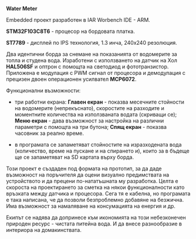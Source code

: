 **Water Meter**

Embedded проект разработен в IAR Worbench IDE - ARM.

**STM32F103C8T6** - процесор на бордовата платка.

**ST7789** - дисплей по IPS технология, 1.3 инча, 240х240 резолюция.

Два идентични борда за снемане на показанията от водомерите за топла и
студена вода. Изработени с използването на датчик на Хол **HAL506SF** и
оптрон с помощта на светодиод и фототранзистор. Приложена е модулация с
PWM сигнал от процесора и демодулация с прецизен двоен операционен
усилвател **MCP6072**.

Функционални възможности:

- три работни екрана: **Главен екран** - показва месечните стойности на
водомерите (непрекъснато), скоростите на разходите и моментните
количества на използваната водата (скриващи се); **Меню екран** - дава
възможност за настройка на различни параметри с помощта на три бутона;
**Спящ екран** - показва часовник за реално време.

- в програмата се запаметяват стойностите на изразходената вода
(количество, време на пускане и на спирането и), които за в бъдеще ще се
запаметяват на SD картата върху борда.

Този проект е създаден под формата на прототип, за да даде възможност на
поръчителя да оцени визуално предимствата на устройството и да прецени
по-нататъшната му разработка. Целта е скороста на проектирането за
сметка на някои функционалности като връзката между датчика и процесора.
Сега тя е кабелна, но програмата е така написана, че да позволи
безпроблемно добавяне на безжична. Има възможност за намаляване на
консумацията на енергия и др.

Екипът се надява да допринесе към икономията на този небезконечен
природен ресурс - чистата питейна вода. И да внесе разнообразие в
интериора на домакинствата.
